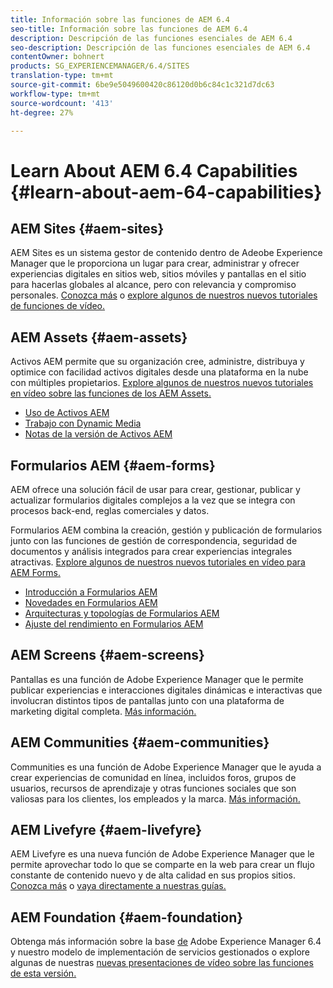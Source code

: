 ```yaml
---
title: Información sobre las funciones de AEM 6.4
seo-title: Información sobre las funciones de AEM 6.4
description: Descripción de las funciones esenciales de AEM 6.4
seo-description: Descripción de las funciones esenciales de AEM 6.4
contentOwner: bohnert
products: SG_EXPERIENCEMANAGER/6.4/SITES
translation-type: tm+mt
source-git-commit: 6be9e5049600420c86120d0b6c84c1c321d7dc63
workflow-type: tm+mt
source-wordcount: '413'
ht-degree: 27%

---
```



# Learn About AEM 6.4 Capabilities {#learn-about-aem-64-capabilities}

## AEM Sites {#aem-sites}

AEM Sites es un sistema gestor de contenido dentro de Adeobe Experience Manager que le proporciona un lugar para crear, administrar y ofrecer experiencias digitales en sitios web, sitios móviles y pantallas en el sitio para hacerlas globales al alcance, pero con relevancia y compromiso personales. [Conozca más](http://www.adobe.com/marketing-cloud/enterprise-content-management/web-cms.html) o [explore algunos de nuestros nuevos tutoriales de funciones de vídeo.](https://helpx.adobe.com/experience-manager/kt/sites/index/aem-6-4-sites.html)

## AEM Assets {#aem-assets}

Activos AEM permite que su organización cree, administre, distribuya y optimice con facilidad activos digitales desde una plataforma en la nube con múltiples propietarios. [Explore algunos de nuestros nuevos tutoriales en vídeo sobre las funciones de los AEM Assets.](https://helpx.adobe.com/experience-manager/kt/assets/index/aem-6-4-assets.html)

* [Uso de Activos AEM](/help/assets/managing-assets-touch-ui.md)
* [Trabajo con Dynamic Media](/help/assets/dynamic-media.md)
* [Notas de la versión de Activos AEM](/help/release-notes/assets.md)

## Formularios AEM {#aem-forms}

AEM ofrece una solución fácil de usar para crear, gestionar, publicar y actualizar formularios digitales complejos a la vez que se integra con procesos back-end, reglas comerciales y datos.

Formularios AEM combina la creación, gestión y publicación de formularios junto con las funciones de gestión de correspondencia, seguridad de documentos y análisis integrados para crear experiencias integrales atractivas. [Explore algunos de nuestros nuevos tutoriales en vídeo para AEM Forms.](https://helpx.adobe.com/experience-manager/kt/forms/index/aem-6-4-forms.html)

* [Introducción a Formularios AEM](/help/forms/using/introduction-aem-forms.md)
* [Novedades en Formularios AEM](/help/forms/using/whats-new.md)
* [Arquitecturas y topologías de Formularios AEM](/help/forms/using/aem-forms-architecture-deployment.md)
* [Ajuste del rendimiento en Formularios AEM](/help/forms/using/performance-tuning-aem-forms.md)

## AEM Screens {#aem-screens}

Pantallas es una función de Adobe Experience Manager que le permite publicar experiencias e interacciones digitales dinámicas e interactivas que involucran distintos tipos de pantallas junto con una plataforma de marketing digital completa.  [Más información.](https://docs.adobe.com/content/help/en/experience-manager-screens/user-guide/aem-screens-introduction.html)

## AEM Communities {#aem-communities}

Communities es una función de Adobe Experience Manager que le ayuda a crear experiencias de comunidad en línea, incluidos foros, grupos de usuarios, recursos de aprendizaje y otras funciones sociales que son valiosas para los clientes, los empleados y la marca. [Más información.](http://www.adobe.com/marketing-cloud/enterprise-content-management/social-community-cms.html)

## AEM Livefyre {#aem-livefyre}

AEM Livefyre es una nueva función de Adobe Experience Manager que le permite aprovechar todo lo que se comparte en la web para crear un flujo constante de contenido nuevo y de alta calidad en sus propios sitios. [Conozca más](http://www.adobe.com/marketing-cloud/enterprise-content-management/ugc-content-platform.html) o [vaya directamente a nuestras guías.](https://answers.livefyre.com/product/livefyre-for-adobe-experience-manager-aem/)

## AEM Foundation {#aem-foundation}

Obtenga más información sobre la base [de](/help/sites-deploying/home.md) Adobe Experience Manager 6.4 y nuestro modelo de implementación de servicios gestionados o explore algunas de nuestras [nuevas presentaciones de vídeo sobre las funciones de esta versión.](https://helpx.adobe.com/experience-manager/kt/sites/index/aem-6-4-sites.html)
